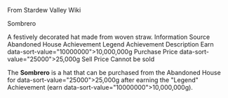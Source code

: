 From Stardew Valley Wiki

Sombrero

A festively decorated hat made from woven straw. Information Source Abandoned House Achievement Legend Achievement Description Earn data-sort-value="10000000"&gt;10,000,000g Purchase Price data-sort-value="25000"&gt;25,000g Sell Price Cannot be sold

The **Sombrero** is a hat that can be purchased from the Abandoned House for data-sort-value="25000"&gt;25,000g after earning the "Legend" Achievement (earn data-sort-value="10000000"&gt;10,000,000g).
